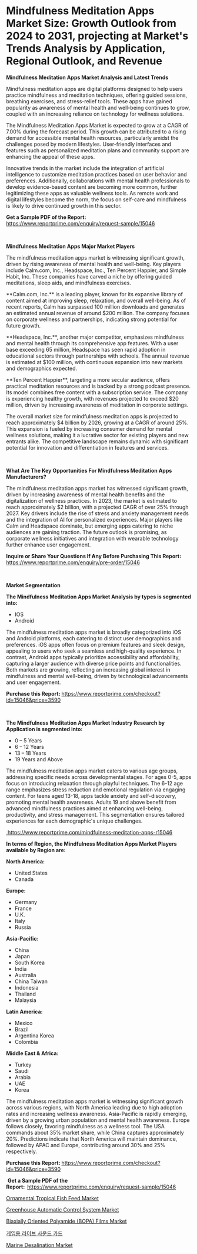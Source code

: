 <p><h1>Mindfulness Meditation Apps Market Size: Growth Outlook from 2024 to 2031, projecting at Market's Trends Analysis by Application, Regional Outlook, and Revenue</h1></p><p><strong>Mindfulness Meditation Apps Market Analysis and Latest Trends</strong></p>
<p><p>Mindfulness meditation apps are digital platforms designed to help users practice mindfulness and meditation techniques, offering guided sessions, breathing exercises, and stress-relief tools. These apps have gained popularity as awareness of mental health and well-being continues to grow, coupled with an increasing reliance on technology for wellness solutions.</p><p>The Mindfulness Meditation Apps Market is expected to grow at a CAGR of 7.00% during the forecast period. This growth can be attributed to a rising demand for accessible mental health resources, particularly amidst the challenges posed by modern lifestyles. User-friendly interfaces and features such as personalized meditation plans and community support are enhancing the appeal of these apps. </p><p>Innovative trends in the market include the integration of artificial intelligence to customize meditation practices based on user behavior and preferences. Additionally, collaborations with mental health professionals to develop evidence-based content are becoming more common, further legitimizing these apps as valuable wellness tools. As remote work and digital lifestyles become the norm, the focus on self-care and mindfulness is likely to drive continued growth in this sector.</p></p>
<p><strong>Get a Sample PDF of the Report:&nbsp;</strong> <a href="https://www.reportprime.com/enquiry/request-sample/15046">https://www.reportprime.com/enquiry/request-sample/15046</a></p>
<p>&nbsp;</p>
<p><strong>Mindfulness Meditation Apps Major Market Players</strong></p>
<p><p>The mindfulness meditation apps market is witnessing significant growth, driven by rising awareness of mental health and well-being. Key players include Calm.com, Inc., Headspace, Inc., Ten Percent Happier, and Simple Habit, Inc. These companies have carved a niche by offering guided meditations, sleep aids, and mindfulness exercises.</p><p>**Calm.com, Inc.** is a leading player, known for its expansive library of content aimed at improving sleep, relaxation, and overall well-being. As of recent reports, Calm has surpassed 100 million downloads and generates an estimated annual revenue of around $200 million. The company focuses on corporate wellness and partnerships, indicating strong potential for future growth.</p><p>**Headspace, Inc.**, another major competitor, emphasizes mindfulness and mental health through its comprehensive app features. With a user base exceeding 65 million, Headspace has seen rapid adoption in educational sectors through partnerships with schools. The annual revenue is estimated at $100 million, with continuous expansion into new markets and demographics expected.</p><p>**Ten Percent Happier**, targeting a more secular audience, offers practical meditation resources and is backed by a strong podcast presence. Its model combines free content with a subscription service. The company is experiencing healthy growth, with revenues projected to exceed $20 million, driven by increasing awareness of meditation in corporate settings.</p><p>The overall market size for mindfulness meditation apps is projected to reach approximately $4 billion by 2026, growing at a CAGR of around 25%. This expansion is fueled by increasing consumer demand for mental wellness solutions, making it a lucrative sector for existing players and new entrants alike. The competitive landscape remains dynamic with significant potential for innovation and differentiation in features and services.</p></p>
<p>&nbsp;</p>
<p><strong>What Are The Key Opportunities For Mindfulness Meditation Apps Manufacturers?</strong></p>
<p><p>The mindfulness meditation apps market has witnessed significant growth, driven by increasing awareness of mental health benefits and the digitalization of wellness practices. In 2023, the market is estimated to reach approximately $2 billion, with a projected CAGR of over 25% through 2027. Key drivers include the rise of stress and anxiety management needs and the integration of AI for personalized experiences. Major players like Calm and Headspace dominate, but emerging apps catering to niche audiences are gaining traction. The future outlook is promising, as corporate wellness initiatives and integration with wearable technology further enhance user engagement.</p></p>
<p><strong>Inquire or Share Your Questions If Any Before Purchasing This Report:</strong> <a href="https://www.reportprime.com/enquiry/pre-order/15046">https://www.reportprime.com/enquiry/pre-order/15046</a></p>
<p>&nbsp;</p>
<p><strong>Market Segmentation</strong></p>
<p><strong>The Mindfulness Meditation Apps Market Analysis by types is segmented into:</strong></p>
<p><ul><li>IOS</li><li>Android</li></ul></p>
<p><p>The mindfulness meditation apps market is broadly categorized into iOS and Android platforms, each catering to distinct user demographics and preferences. iOS apps often focus on premium features and sleek design, appealing to users who seek a seamless and high-quality experience. In contrast, Android apps typically prioritize accessibility and affordability, capturing a larger audience with diverse price points and functionalities. Both markets are growing, reflecting an increasing global interest in mindfulness and mental well-being, driven by technological advancements and user engagement.</p></p>
<p><strong>Purchase this Report:&nbsp;</strong><a href="https://www.reportprime.com/checkout?id=15046&price=3590">https://www.reportprime.com/checkout?id=15046&price=3590</a></p>
<p>&nbsp;</p>
<p><strong>The Mindfulness Meditation Apps Market Industry Research by Application is segmented into:</strong></p>
<p><ul><li>0 – 5 Years</li><li>6 – 12 Years</li><li>13 – 18 Years</li><li>19 Years and Above</li></ul></p>
<p><p>The mindfulness meditation apps market caters to various age groups, addressing specific needs across developmental stages. For ages 0-5, apps focus on introducing relaxation through playful techniques. The 6-12 age range emphasizes stress reduction and emotional regulation via engaging content. For teens aged 13-18, apps tackle anxiety and self-discovery, promoting mental health awareness. Adults 19 and above benefit from advanced mindfulness practices aimed at enhancing well-being, productivity, and stress management. This segmentation ensures tailored experiences for each demographic's unique challenges.</p></p>
<p><a href="https://www.reportprime.com/mindfulness-meditation-apps-r15046">&nbsp;https://www.reportprime.com/mindfulness-meditation-apps-r15046</a></p>
<p><strong>In terms of Region, the Mindfulness Meditation Apps Market Players available by Region are:</strong></p>
<p>
    <p> <strong> North America: </strong>
        <ul>
            <li>United States</li>
            <li>Canada</li>
        </ul>
        </p> 
    <p> <strong> Europe: </strong>
        <ul>
            <li>Germany</li>
            <li>France</li>
            <li>U.K.</li>
            <li>Italy</li>
            <li>Russia</li>
        </ul>
        </p> 
    <p> <strong> Asia-Pacific: </strong>
        <ul>
            <li>China</li>
            <li>Japan</li>
            <li>South Korea</li>
            <li>India</li>
            <li>Australia</li>
            <li>China Taiwan</li>
            <li>Indonesia</li>
            <li>Thailand</li>
            <li>Malaysia</li>
        </ul>
        </p> 
    <p> <strong> Latin America: </strong>
        <ul>
            <li>Mexico</li>
            <li>Brazil</li>
            <li>Argentina Korea</li>
            <li>Colombia</li>
        </ul>
        </p> 
    <p> <strong> Middle East & Africa: </strong>
        <ul>
            <li>Turkey</li>
            <li>Saudi</li>
            <li>Arabia</li>
            <li>UAE</li>
            <li>Korea</li>
        </ul>
    </p>
    </p>
<p><p>The mindfulness meditation apps market is witnessing significant growth across various regions, with North America leading due to high adoption rates and increasing wellness awareness. Asia-Pacific is rapidly emerging, driven by a growing urban population and mental health awareness. Europe follows closely, favoring mindfulness as a wellness tool. The USA commands about 35% market share, while China captures approximately 20%. Predictions indicate that North America will maintain dominance, followed by APAC and Europe, contributing around 30% and 25% respectively.</p></p>
<p><strong>Purchase this Report: </strong><a href="https://www.reportprime.com/checkout?id=15046&price=3590">https://www.reportprime.com/checkout?id=15046&price=3590</a></p>
<p>&nbsp;<strong>Get a Sample PDF of the Report:&nbsp;&nbsp;</strong><a href="https://www.reportprime.com/enquiry/request-sample/15046">https://www.reportprime.com/enquiry/request-sample/15046</a></p>
<p><strong></strong></p>
<p><p><a href="https://issuu.com/reportprime-2/docs/ornamental-tropical-fish-feed-marke_7fef10b2227821">Ornamental Tropical Fish Feed Market</a></p><p><a href="https://issuu.com/reportprime-2/docs/greenhouse-automatic-control-system_9ee39f39015e81">Greenhouse Automatic Control System Market</a></p><p><a href="https://medium.com/@tobyyundt/the-global-biaxially-oriented-polyamide-bopa-films-market-identifies-drivers-restraints-6b5f6479b879">Biaxially Oriented Polyamide (BOPA) Films Market</a></p><p><a href="https://medium.com/@dazmoore2010_16676/%EC%84%B8%EA%B3%84-live-sound-cards-for-gaming-market-%EC%9D%80-2024%EC%97%90%EC%84%9C-2031%EB%A1%9C-%EC%97%B0%ED%8F%89%EA%B7%A0-%EC%A6%9D%EA%B0%80%EC%9C%A8%EC%9D%84-%EB%B3%B4%EC%9D%BC-%EA%B2%83%EC%9C%BC%EB%A1%9C-%EC%98%88%EC%83%81%EB%90%A9%EB%8B%88%EB%8B%A4-f2d0f1ea8b9a">게임용 라이브 사운드 카드</a></p><p><a href="https://github.com/gulaimolin/Market-Research-Report-List-6/blob/main/marine-desalination-market.md">Marine Desalination Market</a></p></p>